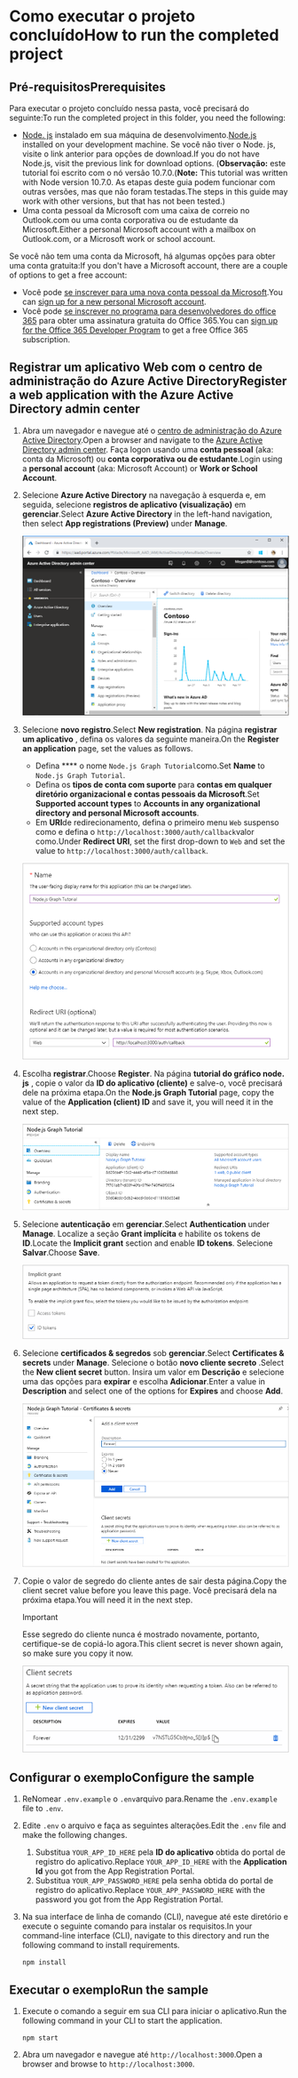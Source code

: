 # <a name="how-to-run-the-completed-project"></a><span data-ttu-id="13038-101">Como executar o projeto concluído</span><span class="sxs-lookup"><span data-stu-id="13038-101">How to run the completed project</span></span>

## <a name="prerequisites"></a><span data-ttu-id="13038-102">Pré-requisitos</span><span class="sxs-lookup"><span data-stu-id="13038-102">Prerequisites</span></span>

<span data-ttu-id="13038-103">Para executar o projeto concluído nessa pasta, você precisará do seguinte:</span><span class="sxs-lookup"><span data-stu-id="13038-103">To run the completed project in this folder, you need the following:</span></span>

- <span data-ttu-id="13038-104">[Node. js](https://nodejs.org) instalado em sua máquina de desenvolvimento.</span><span class="sxs-lookup"><span data-stu-id="13038-104">[Node.js](https://nodejs.org) installed on your development machine.</span></span> <span data-ttu-id="13038-105">Se você não tiver o Node. js, visite o link anterior para opções de download.</span><span class="sxs-lookup"><span data-stu-id="13038-105">If you do not have Node.js, visit the previous link for download options.</span></span> <span data-ttu-id="13038-106">(**Observação:** este tutorial foi escrito com o nó versão 10.7.0.</span><span class="sxs-lookup"><span data-stu-id="13038-106">(**Note:** This tutorial was written with Node version 10.7.0.</span></span> <span data-ttu-id="13038-107">As etapas deste guia podem funcionar com outras versões, mas que não foram testadas.</span><span class="sxs-lookup"><span data-stu-id="13038-107">The steps in this guide may work with other versions, but that has not been tested.)</span></span>
- <span data-ttu-id="13038-108">Uma conta pessoal da Microsoft com uma caixa de correio no Outlook.com ou uma conta corporativa ou de estudante da Microsoft.</span><span class="sxs-lookup"><span data-stu-id="13038-108">Either a personal Microsoft account with a mailbox on Outlook.com, or a Microsoft work or school account.</span></span>

<span data-ttu-id="13038-109">Se você não tem uma conta da Microsoft, há algumas opções para obter uma conta gratuita:</span><span class="sxs-lookup"><span data-stu-id="13038-109">If you don't have a Microsoft account, there are a couple of options to get a free account:</span></span>

- <span data-ttu-id="13038-110">Você pode [se inscrever para uma nova conta pessoal da Microsoft](https://signup.live.com/signup?wa=wsignin1.0&rpsnv=12&ct=1454618383&rver=6.4.6456.0&wp=MBI_SSL_SHARED&wreply=https://mail.live.com/default.aspx&id=64855&cbcxt=mai&bk=1454618383&uiflavor=web&uaid=b213a65b4fdc484382b6622b3ecaa547&mkt=E-US&lc=1033&lic=1).</span><span class="sxs-lookup"><span data-stu-id="13038-110">You can [sign up for a new personal Microsoft account](https://signup.live.com/signup?wa=wsignin1.0&rpsnv=12&ct=1454618383&rver=6.4.6456.0&wp=MBI_SSL_SHARED&wreply=https://mail.live.com/default.aspx&id=64855&cbcxt=mai&bk=1454618383&uiflavor=web&uaid=b213a65b4fdc484382b6622b3ecaa547&mkt=E-US&lc=1033&lic=1).</span></span>
- <span data-ttu-id="13038-111">Você pode [se inscrever no programa para desenvolvedores do office 365](https://developer.microsoft.com/office/dev-program) para obter uma assinatura gratuita do Office 365.</span><span class="sxs-lookup"><span data-stu-id="13038-111">You can [sign up for the Office 365 Developer Program](https://developer.microsoft.com/office/dev-program) to get a free Office 365 subscription.</span></span>

## <a name="register-a-web-application-with-the-azure-active-directory-admin-center"></a><span data-ttu-id="13038-112">Registrar um aplicativo Web com o centro de administração do Azure Active Directory</span><span class="sxs-lookup"><span data-stu-id="13038-112">Register a web application with the Azure Active Directory admin center</span></span>

1. <span data-ttu-id="13038-113">Abra um navegador e navegue até o [centro de administração do Azure Active Directory](https://aad.portal.azure.com).</span><span class="sxs-lookup"><span data-stu-id="13038-113">Open a browser and navigate to the [Azure Active Directory admin center](https://aad.portal.azure.com).</span></span> <span data-ttu-id="13038-114">Faça logon usando uma **conta pessoal** (aka: conta da Microsoft) ou **conta corporativa ou de estudante**.</span><span class="sxs-lookup"><span data-stu-id="13038-114">Login using a **personal account** (aka: Microsoft Account) or **Work or School Account**.</span></span>

1. <span data-ttu-id="13038-115">Selecione **Azure Active Directory** na navegação à esquerda e, em seguida, selecione **registros de aplicativo (visualização)** em **gerenciar**.</span><span class="sxs-lookup"><span data-stu-id="13038-115">Select **Azure Active Directory** in the left-hand navigation, then select **App registrations (Preview)** under **Manage**.</span></span>

    ![<span data-ttu-id="13038-116">Uma captura de tela dos registros de aplicativo</span><span class="sxs-lookup"><span data-stu-id="13038-116">A screenshot of the App registrations</span></span> ](/tutorial/images/aad-portal-app-registrations.png)

1. <span data-ttu-id="13038-117">Selecione **novo registro**.</span><span class="sxs-lookup"><span data-stu-id="13038-117">Select **New registration**.</span></span> <span data-ttu-id="13038-118">Na página **registrar um aplicativo** , defina os valores da seguinte maneira.</span><span class="sxs-lookup"><span data-stu-id="13038-118">On the **Register an application** page, set the values as follows.</span></span>

    - <span data-ttu-id="13038-119">Defina \*\*\*\* o nome `Node.js Graph Tutorial`como.</span><span class="sxs-lookup"><span data-stu-id="13038-119">Set **Name** to `Node.js Graph Tutorial`.</span></span>
    - <span data-ttu-id="13038-120">Defina os **tipos de conta com suporte** para **contas em qualquer diretório organizacional e contas pessoais da Microsoft**.</span><span class="sxs-lookup"><span data-stu-id="13038-120">Set **Supported account types** to **Accounts in any organizational directory and personal Microsoft accounts**.</span></span>
    - <span data-ttu-id="13038-121">Em **URI**de redirecionamento, defina o primeiro menu `Web` suspenso como e defina o `http://localhost:3000/auth/callback`valor como.</span><span class="sxs-lookup"><span data-stu-id="13038-121">Under **Redirect URI**, set the first drop-down to `Web` and set the value to `http://localhost:3000/auth/callback`.</span></span>

    ![Uma captura de tela da página registrar um aplicativo](/tutorial/images/aad-register-an-app.png)

1. <span data-ttu-id="13038-123">Escolha **registrar**.</span><span class="sxs-lookup"><span data-stu-id="13038-123">Choose **Register**.</span></span> <span data-ttu-id="13038-124">Na página **tutorial do gráfico node. js** , copie o valor da **ID do aplicativo (cliente)** e salve-o, você precisará dele na próxima etapa.</span><span class="sxs-lookup"><span data-stu-id="13038-124">On the **Node.js Graph Tutorial** page, copy the value of the **Application (client) ID** and save it, you will need it in the next step.</span></span>

    ![Uma captura de tela da ID do aplicativo do novo registro de aplicativo](/tutorial/images/aad-application-id.png)

1. <span data-ttu-id="13038-126">Selecione **autenticação** em **gerenciar**.</span><span class="sxs-lookup"><span data-stu-id="13038-126">Select **Authentication** under **Manage**.</span></span> <span data-ttu-id="13038-127">Localize a seção **Grant implícita** e habilite os tokens de **ID**.</span><span class="sxs-lookup"><span data-stu-id="13038-127">Locate the **Implicit grant** section and enable **ID tokens**.</span></span> <span data-ttu-id="13038-128">Selecione **Salvar**.</span><span class="sxs-lookup"><span data-stu-id="13038-128">Choose **Save**.</span></span>

    ![Uma captura de tela da seção Grant implícita](/tutorial/images/aad-implicit-grant.png)

1. <span data-ttu-id="13038-130">Selecione **certificados & segredos** sob **gerenciar**.</span><span class="sxs-lookup"><span data-stu-id="13038-130">Select **Certificates & secrets** under **Manage**.</span></span> <span data-ttu-id="13038-131">Selecione o botão **novo cliente secreto** .</span><span class="sxs-lookup"><span data-stu-id="13038-131">Select the **New client secret** button.</span></span> <span data-ttu-id="13038-132">Insira um valor em **Descrição** e selecione uma das opções para **expirar** e escolha **Adicionar**.</span><span class="sxs-lookup"><span data-stu-id="13038-132">Enter a value in **Description** and select one of the options for **Expires** and choose **Add**.</span></span>

    ![Uma captura de tela da caixa de diálogo Adicionar um segredo do cliente](/tutorial/images/aad-new-client-secret.png)

1. <span data-ttu-id="13038-134">Copie o valor de segredo do cliente antes de sair desta página.</span><span class="sxs-lookup"><span data-stu-id="13038-134">Copy the client secret value before you leave this page.</span></span> <span data-ttu-id="13038-135">Você precisará dela na próxima etapa.</span><span class="sxs-lookup"><span data-stu-id="13038-135">You will need it in the next step.</span></span>

    > [!IMPORTANT]
    > <span data-ttu-id="13038-136">Esse segredo do cliente nunca é mostrado novamente, portanto, certifique-se de copiá-lo agora.</span><span class="sxs-lookup"><span data-stu-id="13038-136">This client secret is never shown again, so make sure you copy it now.</span></span>

    ![Uma captura de tela do novo segredo do cliente recentemente adicionado](/tutorial/images/aad-copy-client-secret.png)

## <a name="configure-the-sample"></a><span data-ttu-id="13038-138">Configurar o exemplo</span><span class="sxs-lookup"><span data-stu-id="13038-138">Configure the sample</span></span>

1. <span data-ttu-id="13038-139">ReNomear `.env.example` o `.env`arquivo para.</span><span class="sxs-lookup"><span data-stu-id="13038-139">Rename the `.env.example` file to `.env`.</span></span>
1. <span data-ttu-id="13038-140">Edite `.env` o arquivo e faça as seguintes alterações.</span><span class="sxs-lookup"><span data-stu-id="13038-140">Edit the `.env` file and make the following changes.</span></span>
    1. <span data-ttu-id="13038-141">Substitua `YOUR_APP_ID_HERE` pela **ID do aplicativo** obtida do portal de registro do aplicativo.</span><span class="sxs-lookup"><span data-stu-id="13038-141">Replace `YOUR_APP_ID_HERE` with the **Application Id** you got from the App Registration Portal.</span></span>
    1. <span data-ttu-id="13038-142">Substitua `YOUR_APP_PASSWORD_HERE` pela senha obtida do portal de registro do aplicativo.</span><span class="sxs-lookup"><span data-stu-id="13038-142">Replace `YOUR_APP_PASSWORD_HERE` with the password you got from the App Registration Portal.</span></span>
1. <span data-ttu-id="13038-143">Na sua interface de linha de comando (CLI), navegue até este diretório e execute o seguinte comando para instalar os requisitos.</span><span class="sxs-lookup"><span data-stu-id="13038-143">In your command-line interface (CLI), navigate to this directory and run the following command to install requirements.</span></span>

    ```Shell
    npm install
    ```

## <a name="run-the-sample"></a><span data-ttu-id="13038-144">Executar o exemplo</span><span class="sxs-lookup"><span data-stu-id="13038-144">Run the sample</span></span>

1. <span data-ttu-id="13038-145">Execute o comando a seguir em sua CLI para iniciar o aplicativo.</span><span class="sxs-lookup"><span data-stu-id="13038-145">Run the following command in your CLI to start the application.</span></span>

    ```Shell
    npm start
    ```

1. <span data-ttu-id="13038-146">Abra um navegador e navegue até `http://localhost:3000`.</span><span class="sxs-lookup"><span data-stu-id="13038-146">Open a browser and browse to `http://localhost:3000`.</span></span>